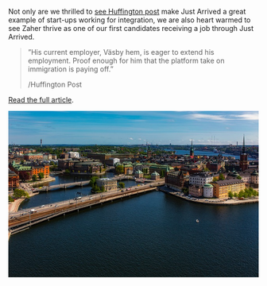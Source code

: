 Not only are we thrilled to [see Huffington post](http://www.huffingtonpost.com/entry/58c0210fe4b070e55af9e9ef) make Just Arrived a great example of start-ups working for integration, we are also heart warmed to see Zaher thrive as one of our first candidates receiving a job through Just Arrived.

> ”His current employer, Väsby hem, is eager to extend his employment. Proof enough for him that the platform take on immigration is paying off.”
>
> /Huffington Post

[Read the full article](http://www.huffingtonpost.com/entry/58c0210fe4b070e55af9e9ef).

![Stockholm Overview](/assets/images/blog/stockholm-huff-overview.jpg)
